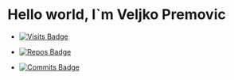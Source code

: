 
# Hello world, I`m Veljko Premovic

- [![Visits Badge](https://badges.pufler.dev/visits/velpre/velpre)](https://badges.pufler.dev)

- [![Repos Badge](https://badges.pufler.dev/repos/velpre)](https://badges.pufler.dev)

- [![Commits Badge](https://badges.pufler.dev/commits/monthly/velpre)](https://badges.pufler.dev)




